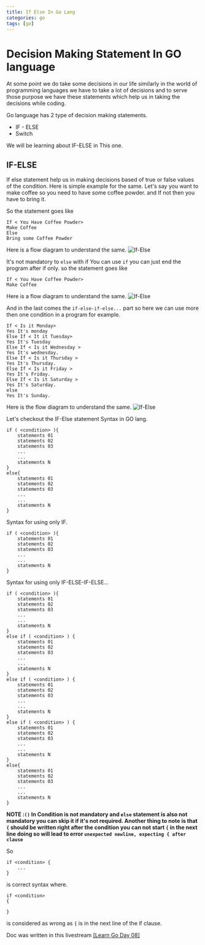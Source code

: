 ```yaml
---
title: If Else In Go Lang
categories: go
tags: [go]
---
```


# Decision Making Statement In GO language


At some point we do take some decisions in our life similarly in the world of programming languages we have to take a lot of decisions and to serve those purpose we have these statements which help us in taking the decisions while coding.

Go language has 2 type of decision making statements.
* IF - ELSE
* Switch

We will be learning about IF-ELSE in This one.


## IF-ELSE

If else statement help us in making decisions based of true or false values of the condition.
Here is simple example for the same.
Let's say you want to make coffee so you need to have some coffee powder. and If not then you have to bring it.

So the statement goes like 
```
If < You Have Coffee Powder>
Make Coffee
Else
Bring some Coffee Powder
```

Here is a flow diagram to understand the same.
<img class="img_center" src="statics/img/if_else.png" alt="If-Else">

It's not mandatory to `else` with if You can use `if` you can just end the program after if only.
so the statement goes like

```
If < You Have Coffee Powder>
Make Coffee
```

Here is a flow diagram to understand the same.
<img class="img_center" src="statics/img/if_only.png" alt="If-Else">

And in the last comes the `if-else-if-else...` part so here we can use more then one condition in a program for example.


```
If < Is it Monday>
Yes It's monday
Else If < It it Tuesday>
Yes It's Tuesday
Else If < Is it Wednesday >
Yes It's wednesday.
Else If < Is it Thursday >
Yes It's Thursday.
Else If < Is it Friday >
Yes It's Friday.
Else If < Is it Saturday >
Yes It's Saturday.
else
Yes It's Sunday.
```

Here is the flow diagram to understand the same.
<img class="img_center" src="statics/img/if_else_if_else_if_else....png" alt="If-Else">

Let's checkout the IF-Else statement Syntax in GO lang.

```
if ( <condition> ){
	statements 01
	statements 02
	statements 03
	...
	...
	statements N
}
else{
	statements 01
	statements 02
	statements 03
	...
	...
	statements N
}
```

Syntax for using only IF.
```
if ( <condition> ){
	statements 01
	statements 02
	statements 03
	...
	...
	statements N
}
```

Syntax for using only IF-ELSE-IF-ELSE...
```
if ( <condition> ){
	statements 01
	statements 02
	statements 03
	...
	...
	statements N
}
else if ( <condition> ) {
	statements 01
	statements 02
	statements 03
	...
	...
	statements N
}
else if ( <condition> ) {
	statements 01
	statements 02
	statements 03
	...
	...
	statements N
}
else if ( <condition> ) {
	statements 01
	statements 02
	statements 03
	...
	...
	statements N
}
else{
	statements 01
	statements 02
	statements 03
	...
	...
	statements N
}
```

**NOTE :`()` In Condition is not mandatory and `else` statement is also not mandatory you can skip it if it's not required. Another thing to note is that `{` should be written right after the condition you can not start `{` in the next line doing so will lead to error `unexpected newline, expecting { after clause`**

So
```
if <condition> {
	...
}
```
is correct syntax where.

```
if <condition> 
{

}
```
is considered as wrong as `{` is in the next line of the if clause.


Doc was written in this livestream [[Learn Go Day 08]](https://www.youtube.com/watch?v=)
